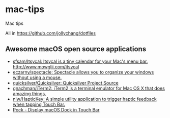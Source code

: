 # mac-tips
Mac tips
  
  
All in https://github.com/jollychang/dotfiles

## Awesome macOS open source applications

* [sfsam/Itsycal: Itsycal is a tiny calendar for your Mac's menu bar\. http://www\.mowglii\.com/itsycal](https://github.com/sfsam/itsycal)
* [eczarny/spectacle: Spectacle allows you to organize your windows without using a mouse\.](https://github.com/eczarny/spectacle)
* [quicksilver/Quicksilver: Quicksilver Project Source](https://github.com/quicksilver/Quicksilver)
* [gnachman/iTerm2: iTerm2 is a terminal emulator for Mac OS X that does amazing things\.](https://github.com/gnachman/iTerm2)
* [niw/HapticKey: A simple utility application to trigger haptic feedback when tapping Touch Bar\.](https://github.com/niw/HapticKey)
* [Pock - Display macOS Dock in Touch Bar](https://github.com/pigigaldi/Pock)

